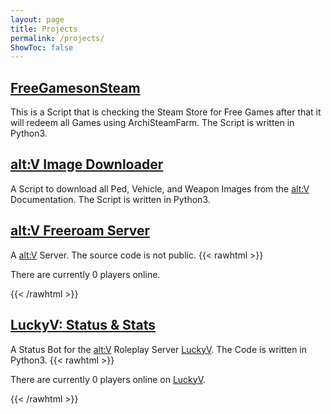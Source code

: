 ```yaml
---
layout: page
title: Projects
permalink: /projects/
ShowToc: false
---
```

## [FreeGamesonSteam](https://github.com/Nickwasused/FreeGamesonSteam)

This is a Script that is checking the Steam Store for Free Games 
after that it will redeem all Games using ArchiSteamFarm. The Script is written in Python3.

## [alt:V Image Downloader](https://github.com/Nickwasused/GTAV-Image-Downloader)

A Script to download all Ped, Vehicle, and Weapon Images from the [alt:V](https://altv.mp) Documentation. The Script is written in Python3.

## [alt:V Freeroam Server](altv://connect/https://altv-cdn.nickwasused.com)

A [alt:V](https://altv.mp) Server. The source code is not public.
{{< rawhtml >}}
<p>There are currently <span id="players_nick" style="display:inline;">0</span> players online.</p>
<script type="text/javascript">
    let player_counter_nick = document.getElementById('players_nick');
    fetch("https://api.altv.mp/server/4ef9967600251c6cb8e1a3289e6ac5ca")
    .then(async function (response_nick) {
        let json_response_nick = await response_nick.json();
        player_counter_nick.textContent = json_response_nick["info"]["players"];
    })
</script>
{{< /rawhtml >}}

## [LuckyV: Status & Stats](https://twitter.com/LuckyvStatus)

A Status Bot for the [alt:V](https://altv.mp) Roleplay Server [LuckyV](https://luckyv.de). The
Code is written in Python3.
{{< rawhtml >}}
<p>There are currently <span id="players_luckyv" style="display:inline;">0</span> players online on <a href="https://luckyv.de">LuckyV</a>.</p>
<script type="text/javascript">
    let player_counter_luckyv = document.getElementById('players_luckyv');
    fetch("https://api.altv.mp/server/bb7228a0d366fc575a5682a99359424f")
    .then(async function (response_luckyv) {
        let json_response_luckyv = await response_luckyv.json();
        player_counter_luckyv.textContent = json_response_luckyv["info"]["players"];
    })
</script>
{{< /rawhtml >}}